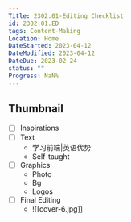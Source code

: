 ```yaml
---
Title: 2302.01-Editing Checklist
id: 2302.01.ED
tags: Content-Making
Location: Home
DateStarted: 2023-04-12
DateModified: 2023-04-12
DateDue: 2023-02-24
status: ""
Progress: NaN%
---
```


## Thumbnail

- [ ] Inspirations
- [ ] Text
  - 学习前端|英语优势
  - Self-taught
- [ ] Graphics
  - Photo
  - Bg
  - Logos
- [ ] Final Editing
  - ![[cover-6.jpg]]
